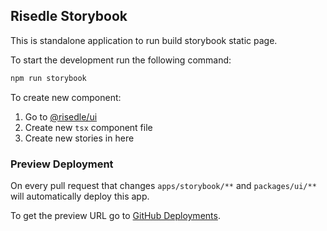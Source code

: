## Risedle Storybook

This is standalone application to run build storybook static page.

To start the development run the following command:

```sh
npm run storybook
```

To create new component:

1. Go to [@risedle/ui](../packages/ui)
2. Create new `tsx` component file
3. Create new stories in here

### Preview Deployment

On every pull request that changes `apps/storybook/**` and `packages/ui/**` will
automatically deploy this app.

To get the preview URL go to
[GitHub Deployments](https://github.com/risedle/monorepo/deployments).
